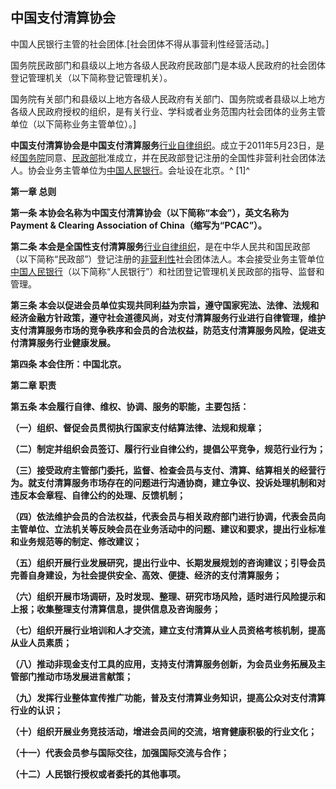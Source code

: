## 中国支付清算协会

中国人民银行主管的社会团体.[社会团体不得从事营利性经营活动。]

国务院民政部门和县级以上地方各级人民政府民政部门是本级人民政府的社会团体登记管理机关（以下简称登记管理机关）。

国务院有关部门和县级以上地方各级人民政府有关部门、国务院或者县级以上地方各级人民政府授权的组织，是有关行业、学科或者业务范围内社会团体的业务主管单位（以下简称业务主管单位）。]

**中国支付清算协会是中国支付清算服务**[行业自律组织](https://baike.baidu.com/item/%E8%A1%8C%E4%B8%9A%E8%87%AA%E5%BE%8B%E7%BB%84%E7%BB%87/11064539?fromModule=lemma_inlink)。成立于2011年5月23日，是经[国务院](https://baike.baidu.com/item/%E5%9B%BD%E5%8A%A1%E9%99%A2/343590?fromModule=lemma_inlink)同意、[民政部](https://baike.baidu.com/item/%E6%B0%91%E6%94%BF%E9%83%A8/418133?fromModule=lemma_inlink)批准成立，并在民政部登记注册的全国性非营利社会团体法人。协会业务主管单位为[中国人民银行](https://baike.baidu.com/item/%E4%B8%AD%E5%9B%BD%E4%BA%BA%E6%B0%91%E9%93%B6%E8%A1%8C/418386?fromModule=lemma_inlink)。会址设在北京。^ [1]^


**第一章 总则**

**第一条 本协会名称为中国支付清算协会（以下简称“本会”），英文名称为Payment & Clearing Association of China（缩写为“PCAC”）。**

**第二条 本会是全国性支付清算服务**[行业自律组织](https://baike.baidu.com/item/%E8%A1%8C%E4%B8%9A%E8%87%AA%E5%BE%8B%E7%BB%84%E7%BB%87/11064539?fromModule=lemma_inlink)，是在中华人民共和国民政部（以下简称“民政部”）登记注册的[非营利性](https://baike.baidu.com/item/%E9%9D%9E%E8%90%A5%E5%88%A9%E6%80%A7/6044915?fromModule=lemma_inlink)社会团体法人。本会接受业务主管单位[中国人民银行](https://baike.baidu.com/item/%E4%B8%AD%E5%9B%BD%E4%BA%BA%E6%B0%91%E9%93%B6%E8%A1%8C/418386?fromModule=lemma_inlink)（以下简称“人民银行”）和社团登记管理机关民政部的指导、监督和管理。

**第三条 本会以促进会员单位实现共同利益为宗旨，遵守国家宪法、法律、法规和经济金融方针政策，遵守社会道德风尚，对支付清算服务行业进行自律管理，维护支付清算服务市场的竞争秩序和会员的合法权益，防范支付清算服务风险，促进支付清算服务行业健康发展。**

**第四条 本会住所：中国北京。**

**第二章 职责**

**第五条 本会履行自律、维权、协调、服务的职能，主要包括：**

**（一）组织、督促会员贯彻执行国家支付结算法律、法规和规章；**

**（二）制定并组织会员签订、履行行业自律公约，提倡公平竞争，规范行业行为；**

**（三）接受政府主管部门委托，监督、检查会员与支付、清算、结算相关的经营行为。就支付清算服务市场存在的问题进行沟通协商，建立争议、投诉处理机制和对违反本会章程、自律公约的处理、反馈机制；**

**（四）依法维护会员的合法权益，代表会员与相关政府部门进行协调，代表会员向主管单位、立法机关等反映会员在业务活动中的问题、建议和要求，提出行业标准和业务规范等的制定、修改建议；**

**（五）组织开展行业发展研究，提出行业中、长期发展规划的咨询建议；引导会员完善自身建设，为社会提供安全、高效、便捷、经济的支付清算服务；**

**（六）组织开展市场调研，及时发现、整理、研究市场风险，适时进行风险提示和上报；收集整理支付清算信息，提供信息及咨询服务；**

**（七）组织开展行业培训和人才交流，建立支付清算从业人员资格考核机制，提高从业人员素质；**

**（八）推动非现金支付工具的应用，支持支付清算服务创新，为会员业务拓展及主管部门推动市场发展进言献策；**

**（九）发挥行业整体宣传推广功能，普及支付清算业务知识，提高公众对支付清算行业的认识；**

**（十）组织开展业务竞技活动，增进会员间的交流，培育健康积极的行业文化；**

**（十一）代表会员参与国际交往，加强国际交流与合作；**

**（十二）人民银行授权或者委托的其他事项。**

